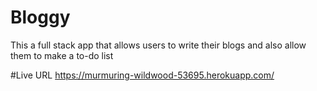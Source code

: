 # Bloggy
This a full stack app that allows users to write their blogs and also allow them to make a to-do list


#Live URL
https://murmuring-wildwood-53695.herokuapp.com/
